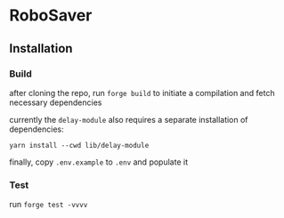 # RoboSaver

## Installation

### Build

after cloning the repo, run `forge build` to initiate a compilation and fetch necessary dependencies

currently the `delay-module` also requires a separate installation of dependencies:

```
yarn install --cwd lib/delay-module
```

finally, copy `.env.example` to `.env` and populate it

### Test

run `forge test -vvvv`
